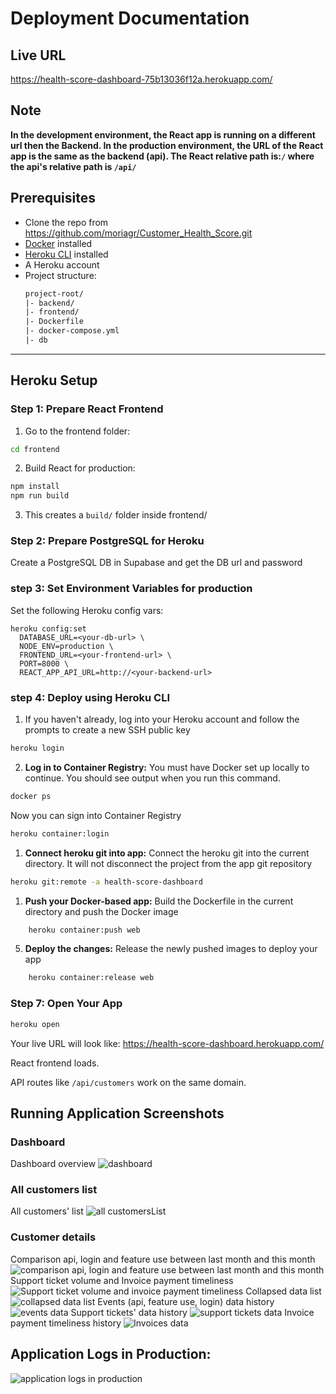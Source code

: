# Deployment Documentation
## Live URL
https://health-score-dashboard-75b13036f12a.herokuapp.com/

## Note 
**In the development environment, the React app is running on a different url then the Backend. In the production environment, the URL of the React app is the same as the backend (api). The React relative path is:`/` where the api's relative path is `/api/`**
   
## Prerequisites

- Clone the repo from https://github.com/moriagr/Customer_Health_Score.git
- [Docker](https://docs.docker.com/get-docker/) installed
- [Heroku CLI](https://devcenter.heroku.com/articles/heroku-cli) installed
- A Heroku account
- Project structure:
  ```bash
  project-root/
  |- backend/
  |- frontend/
  |- Dockerfile
  |- docker-compose.yml
  |- db
  ```

---

## Heroku Setup

### Step 1: Prepare React Frontend
1. Go to the frontend folder:
```bash
cd frontend 
```
2. Build React for production:
```bash
npm install
npm run build
```
3. This creates a `build/` folder inside frontend/

### Step 2: Prepare PostgreSQL for Heroku 
Create a PostgreSQL DB in Supabase and get the DB url and password

### step 3: Set Environment Variables for production
Set the following Heroku config vars:
```.env
heroku config:set 
  DATABASE_URL=<your-db-url> \
  NODE_ENV=production \
  FRONTEND_URL=<your-frontend-url> \
  PORT=8000 \
  REACT_APP_API_URL=http://<your-backend-url>

```


### step 4: Deploy using Heroku CLI
1. If you haven't already, log into your Heroku account and follow the prompts to create a new SSH public key
```bash
heroku login
```
2. **Log in to Container Registry:**
You must have Docker set up locally to continue. You should see output when you run this command.
```bash
docker ps
```
Now you can sign into Container Registry

```bash
heroku container:login
```

1. **Connect heroku git into app:**
Connect the heroku git into the current directory. It will not disconnect the project from the app git repository

```bash
heroku git:remote -a health-score-dashboard
```

1. **Push your Docker-based app:**
Build the Dockerfile in the current directory and push the Docker image

```bash
    heroku container:push web
```

5. **Deploy the changes:**
Release the newly pushed images to deploy your app

```bash
    heroku container:release web
```


### Step 7: Open Your App

```bash
heroku open
```
Your live URL will look like: https://health-score-dashboard.herokuapp.com/

React frontend loads.

API routes like `/api/customers` work on the same domain.


## Running Application Screenshots
### Dashboard
Dashboard overview
![dashboard](image.png)
### All customers list
All customers' list
![all customersList](image-1.png)
### Customer details
Comparison api, login and feature use between last month and this month
![comparison api, login and feature use between last month and this month](image-2.png)
Support ticket volume and Invoice payment timeliness
![Support ticket volume and invoice payment timeliness](image-3.png)
Collapsed data list
![collapsed data list](image-4.png)
Events (api, feature use, login) data history
![events data](image-5.png)
Support tickets' data history
![support tickets data](image-6.png)
Invoice payment timeliness history
![Invoices data](image-7.png)


## Application Logs in Production:

![application logs in production](image-8.png)